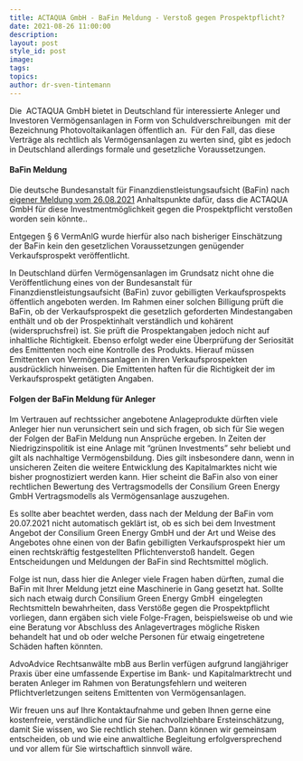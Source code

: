 ```yaml
---
title: ACTAQUA GmbH - BaFin Meldung - Verstoß gegen Prospektpflicht?
date: 2021-08-26 11:00:00
description:
layout: post
style_id: post
image:
tags:
topics:
author: dr-sven-tintemann
---
```

Die &nbsp;ACTAQUA GmbH bietet in Deutschland für interessierte Anleger und Investoren Vermögensanlagen in Form von Schuldverschreibungen&nbsp; mit der Bezeichnung Photovoltaikanlagen öffentlich an. &nbsp;Für den Fall, das diese Verträge als rechtlich als Vermögensanlagen zu werten sind, gibt es jedoch in Deutschland allerdings formale und gesetzliche Voraussetzungen.

#### BaFin Meldung

Die deutsche Bundesanstalt für Finanzdienstleistungsaufsicht (BaFin) nach [eigener Meldung vom 26.08.2021](https://www.bafin.de/SharedDocs/Veroeffentlichungen/DE/Verbrauchermitteilung/weitere/2021/meldung_210826_ACTAQUA_GmbH.html;jsessionid=1BED6391AC0E2750FC226F4F10E6D76C.2_cid501) Anhaltspunkte dafür, dass die ACTAQUA GmbH für diese Investmentmöglichkeit gegen die Prospektpflicht versto&szlig;en worden sein könnte.. &nbsp;

Entgegen &sect; 6 VermAnlG wurde hierfür also nach bisheriger Einschätzung der BaFin kein den gesetzlichen Voraussetzungen genügender Verkaufsprospekt veröffentlicht.

In Deutschland dürfen Vermögensanlagen im Grundsatz nicht ohne die Veröffentlichung eines von der Bundesanstalt für Finanzdienstleistungsaufsicht (BaFin) zuvor gebilligten Verkaufsprospekts öffentlich angeboten werden. Im Rahmen einer solchen Billigung prüft die BaFin, ob der Verkaufsprospekt die gesetzlich geforderten Mindestangaben enthält und ob der Prospektinhalt verständlich und kohärent (widerspruchsfrei) ist. Sie prüft die Prospektangaben jedoch nicht auf inhaltliche Richtigkeit. Ebenso erfolgt weder eine Überprüfung der Seriosität des Emittenten noch eine Kontrolle des Produkts. Hierauf müssen Emittenten von Vermögensanlagen in ihren Verkaufsprospekten ausdrücklich hinweisen. Die Emittenten haften für die Richtigkeit der im Verkaufsprospekt getätigten Angaben.

#### Folgen der BaFin Meldung für Anleger

Im Vertrauen auf rechtssicher angebotene Anlageprodukte dürften viele Anleger hier nun verunsichert sein und sich fragen, ob sich für Sie wegen der Folgen der BaFin Meldung nun Ansprüche ergeben. In Zeiten der Niedrigzinspolitik ist eine Anlage mit “grünen Investments” sehr beliebt und gilt als nachhaltige Vermögensbildung. Dies gilt insbesondere dann, wenn in unsicheren Zeiten die weitere Entwicklung des Kapitalmarktes nicht wie bisher prognostiziert werden kann. Hier scheint die BaFin also von einer rechtlichen Bewertung des Vertragsmodells der Consilium Green Energy GmbH Vertragsmodells als Vermögensanlage auszugehen.

Es sollte aber beachtet werden, dass nach der Meldung der BaFin vom 20.07.2021 nicht automatisch geklärt ist, ob es sich bei dem Investment Angebot der Consilium Green Energy GmbH und der Art und Weise des Angebotes ohne einen von der Bafin gebilligten Verkaufsprospekt hier um einen rechtskräftig festgestellten Pflichtenversto&szlig; handelt. Gegen Entscheidungen und Meldungen der BaFin sind Rechtsmittel möglich.

Folge ist nun, dass hier die Anleger viele Fragen haben dürften, zumal die BaFin mit Ihrer Meldung jetzt eine Maschinerie in Gang gesetzt hat. Sollte sich nach etwaig durch Consilium Green Energy GmbH &nbsp;eingelegten Rechtsmitteln bewahrheiten, dass Verstö&szlig;e gegen die Prospektpflicht vorliegen, dann ergäben sich viele Folge-Fragen, beispielsweise ob und wie eine Beratung vor Abschluss des Anlagevertrages mögliche Risken behandelt hat und ob oder welche Personen für etwaig eingetretene Schäden haften könnten.

AdvoAdvice Rechtsanwälte mbB aus Berlin verfügen aufgrund langjähriger Praxis über eine umfassende Expertise im Bank- und Kapitalmarktrecht und beraten Anleger im Rahmen von Beratungsfehlern und weiteren Pflichtverletzungen seitens Emittenten von Vermögensanlagen.&nbsp;

Wir freuen uns auf Ihre Kontaktaufnahme und geben Ihnen gerne eine kostenfreie, verständliche und für Sie nachvollziehbare Ersteinschätzung, damit Sie wissen, wo Sie rechtlich stehen. Dann können wir gemeinsam entscheiden, ob und wie eine anwaltliche Begleitung erfolgversprechend und vor allem für Sie wirtschaftlich sinnvoll wäre.
